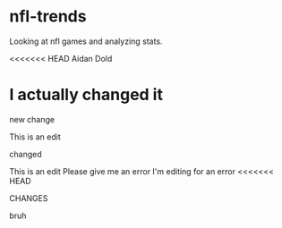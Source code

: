 # nfl-trends
Looking at nfl games and analyzing stats.

<<<<<<< HEAD
Aidan Dold



I actually changed it
=======
new change

This is an edit




changed

This is an edit
Please give me an error
I'm editing for an error
<<<<<<< HEAD

CHANGES

bruh